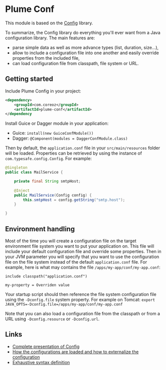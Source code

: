 Plume Conf
==========

This module is based on the [Config](https://github.com/typesafehub/config) library.

To summarize, the Config library do everything you'll ever want from a Java configuration library.
The main features are:

- parse simple data as well as more advance types (list, duration, size...),
- allow to include a configuration file into one another and easily override properties from the included file,
- can load configuration file from classpath, file system or URL.

Getting started
---------------

Include Plume Config in your project:
```xml
<dependency>
    <groupId>com.coreoz</groupId>
    <artifactId>plume-conf</artifactId>
</dependency
```

Install Guice or Dagger module in your application:

- Guice: `install(new GuiceConfModule())`
- Dagger: `@Component(modules = DaggerConfModule.class)`

Then by default, the `application.conf` file in your `src/main/resources` folder will be loaded.
Properties can be retrieved by using the instance of `com.typesafe.config.Config`.
For example: 
```java
@Singleton
public class MailService {

    private final String smtpHost;
    
    @Inject
    public MailService(Config config) {
        this.smtpHost = config.getString("smtp.host");
    }

}
```

Environment handling
--------------------

Most of the time you will create a configuration file on the target environment file system you want to put
your application on. This file will include your default configuration file and override some properties. 
Then in your JVM parameter you will specify that you want to use the configuration file on the file system instead of
the default `application.conf` file.
For example, here is what may contains the file `/apps/my-app/conf/my-app.conf`:
```
include classpath("application.conf")

my-property = Overriden value
```

Your startup script should then reference the file system configuration file using the `-Dconfig.file` system property.
For example on Tomcat: `export JAVA_OPTS=-Dconfig.file=/apps/my-app/conf/my-app.conf`

Note that you can also load a configuration file from the classpath or from a URL using `-Dconfig.resource`
or `-Dconfig.url`.

Links
-----

- [Complete presentation of Config](https://github.com/typesafehub/config)
- [How the configurations are loaded and how to externalize the configuration](https://github.com/typesafehub/config#standard-behavior)
- [Exhaustive syntax definition](https://github.com/typesafehub/config/blob/master/HOCON.md)

